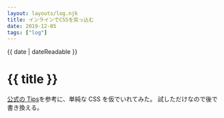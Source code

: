 ```yaml
---
layout: layouts/log.njk
title: インラインでCSSを突っ込む
date: 2019-12-05
tags: ["log"]
---
```


<time datetime="{{ date | dateIso }}">{{ date | dateReadable }}</time>

# {{ title }}

[公式の Tips](https://www.11ty.dev/docs/quicktips/inline-css/)を参考に、単純な CSS を仮でいれてみた。
試しただけなので後で書き換える。
